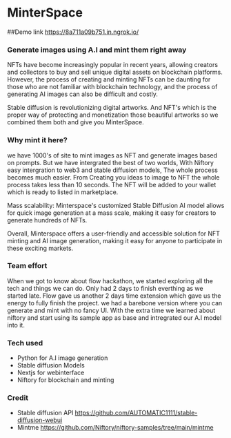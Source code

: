 # MinterSpace

##Demo link
https://8a711a09b751.in.ngrok.io/ 

### Generate images using A.I and mint them right away

NFTs have become increasingly popular in recent years, allowing creators and collectors to buy and sell unique digital assets on blockchain platforms. However, the process of creating and minting NFTs can be daunting for those who are not familiar with blockchain technology, and the process of generating AI images can also be difficult and costly.

Stable diffusion is revolutionizing digital artworks. And NFT's which is the proper way of protecting and monetization those beautiful artworks so we combined them both and give you MinterSpace.

### Why mint it here?

we have 1000's of site to mint images as NFT and generate images based on prompts. But we have intergrated the best of two worlds, With Niftory easy intergration to web3 and stable diffusion models, The whole process becomes much easier. From Creating you ideas to image to NFT the whole process takes less than 10 seconds. The NFT will be added to your wallet which is ready to listed in marketplace. 

Mass scalability: Minterspace's customized Stable Diffusion AI model allows for quick image generation at a mass scale, making it easy for creators to generate hundreds of NFTs.

Overall, Minterspace offers a user-friendly and accessible solution for NFT minting and AI image generation, making it easy for anyone to participate in these exciting markets.

### Team effort

When we got to know about flow hackathon, we started exploring all the tech and things we can do. Only had 2 days to finish everthing as we started late. Flow gave us another 2 days time extension which gave us the energy to fully finish the project. we had a barebone version where you can generate and mint with no fancy UI. With the extra time we learned about niftory and start using its sample app as base and intregrated our A.I model into it.

### Tech used
- Python for A.I image generation
- Stable diffusion Models
- Nextjs for webinterface
- Niftory for blockchain and minting

### Credit
- Stable diffusion API https://github.com/AUTOMATIC1111/stable-diffusion-webui 
- Mintme https://github.com/Niftory/niftory-samples/tree/main/mintme
